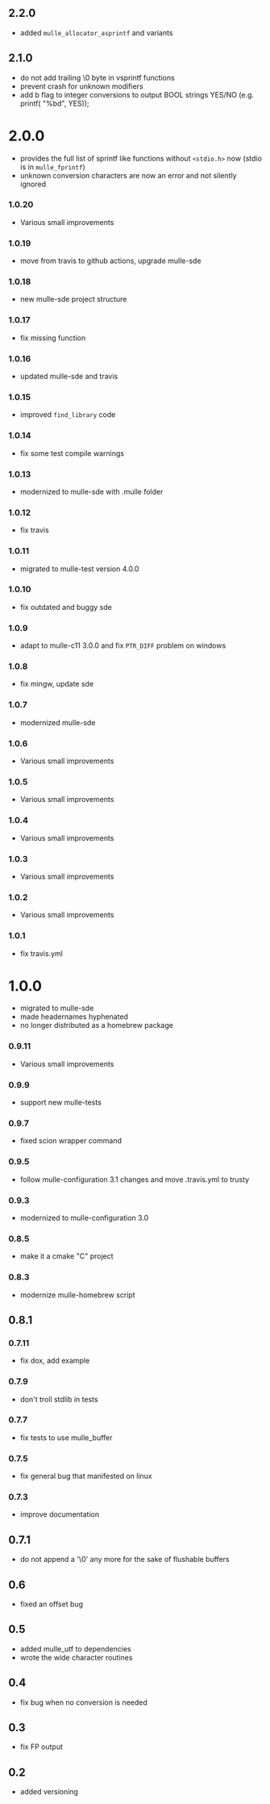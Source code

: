 ## 2.2.0

* added `mulle_allocator_asprintf` and variants


## 2.1.0

* do not add trailing \0 byte in vsprintf functions
* prevent crash for unknown modifiers
* add b flag to integer conversions to output BOOL strings YES/NO (e.g. printf( "%bd", YES));


# 2.0.0

* provides the full list of sprintf like functions without `<stdio.h>` now (stdio is in `mulle_fprintf`)
* unknown conversion characters are now an error and not silently ignored


### 1.0.20

* Various small improvements

### 1.0.19

* move from travis to github actions, upgrade mulle-sde

### 1.0.18

* new mulle-sde project structure

### 1.0.17

* fix missing function

### 1.0.16

* updated mulle-sde and travis

### 1.0.15

* improved `find_library` code

### 1.0.14

* fix some test compile warnings

### 1.0.13

* modernized to mulle-sde with .mulle folder

### 1.0.12

* fix travis

### 1.0.11

* migrated to mulle-test version 4.0.0

### 1.0.10

* fix outdated and buggy sde

### 1.0.9

* adapt to mulle-c11 3.0.0 and fix `PTR_DIFF` problem on windows

### 1.0.8

* fix mingw, update sde

### 1.0.7

* modernized mulle-sde

### 1.0.6

* Various small improvements

### 1.0.5

* Various small improvements

### 1.0.4

* Various small improvements

### 1.0.3

* Various small improvements

### 1.0.2

* Various small improvements

### 1.0.1

* fix travis.yml

# 1.0.0

* migrated to mulle-sde
* made headernames hyphenated
* no longer distributed as a homebrew package

### 0.9.11

* Various small improvements

### 0.9.9

* support new mulle-tests

### 0.9.7

* fixed scion wrapper command

### 0.9.5

* follow mulle-configuration 3.1 changes and move .travis.yml to trusty

### 0.9.3

* modernized to mulle-configuration 3.0

### 0.8.5

* make it a cmake "C" project

### 0.8.3

* modernize mulle-homebrew script

## 0.8.1

### 0.7.11

* fix dox, add example

### 0.7.9

* don't troll stdlib in tests

### 0.7.7

* fix tests to use mulle_buffer

### 0.7.5

* fix general bug that manifested on linux

### 0.7.3

* improve documentation

## 0.7.1

* do not append a '\0' any more for the sake of flushable buffers

## 0.6
  * fixed an offset bug

## 0.5
   * added mulle_utf to dependencies
   * wrote the wide character routines

## 0.4
   * fix bug when no conversion is needed

## 0.3
   * fix FP output

## 0.2
   * added versioning
